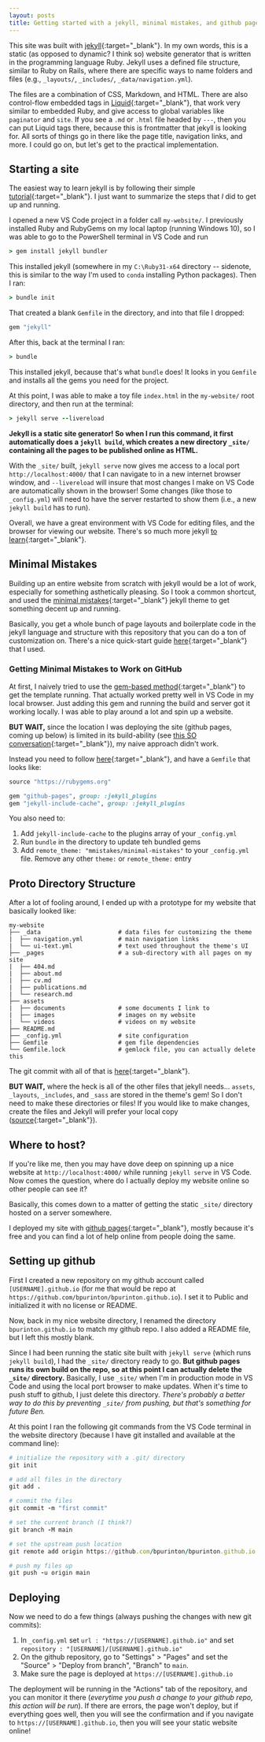 ```yaml
---
layout: posts
title: Getting started with a jekyll, minimal mistakes, and github pages
---
```


This site was built with [jekyll](https://jekyllrb.com/){:target="_blank"}. In my own words, this is a static (as opposed to dynamic? I think so) website generator that is written in the programming language Ruby. Jekyll uses a defined file structure, similar to Ruby on Rails, where there are specific ways to name folders and files (e.g., `_layouts/`, `_includes/`, `_data/navigation.yml`). 

The files are a combination of CSS, Markdown, and HTML. There are also control-flow embedded tags in [Liquid](https://shopify.github.io/liquid/){:target="_blank"}, that work very similar to embedded Ruby, and give access to global variables like `paginator` and `site`. If you see a `.md` or `.html` file headed by `---`, then you can put Liquid tags there, because this is frontmatter that jekyll is looking for. All sorts of things go in there like the page title, navigation links, and more. I could go on, but let's get to the practical implementation.


## Starting a site

The easiest way to learn jekyll is by following their simple [tutorial](https://jekyllrb.com/docs/step-by-step){:target="_blank"}. I just want to summarize the steps that *I* did to get up and running.

I opened a new VS Code project in a folder call `my-website/`. I previously installed Ruby and RubyGems on my local laptop (running Windows 10), so I was able to go to the PowerShell terminal in VS Code and run

```ruby
> gem install jekyll bundler
```

This installed jekyll (somewhere in my `C:\Ruby31-x64` directory -- sidenote, this is similar to the way I'm used to `conda` installing Python packages). Then I ran:

```ruby
> bundle init
```

That created a blank `Gemfile` in the directory, and into that file I dropped:

```ruby
gem "jekyll"
```

After this, back at the terminal I ran:

```ruby
> bundle
```

This installed jekyll, because that's what `bundle` does! It looks in you `Gemfile` and installs all the gems you need for the project.

At this point, I was able to make a toy file `index.html` in the `my-website/` root directory, and then run at the terminal:

```ruby
> jekyll serve --livereload
```

**Jekyll is a static site generator! So when I run this command, it first automatically does a `jekyll build`, which creates a new directory `_site/` containing all the pages to be published online as HTML.**

With the `_site/` built, `jekyll serve` now gives me access to a local port `http://localhost:4000/` that I can navigate to in a new internet browser window, and `--livereload` will insure that most changes I make on VS Code are automatically shown in the browser! Some changes (like those to `_config.yml`) will need to have the server restarted to show them (i.e., a new `jekyll build` has to run).

Overall, we have a great environment with VS Code for editing files, and the browser for viewing our website. There's so much more jekyll [to learn](https://jekyllrb.com/docs/step-by-step/02-liquid/){:target="_blank"}.


## Minimal Mistakes

Building up an entire website from scratch with jekyll would be a lot of work, especially for something asthetically pleasing. So I took a common shortcut, and used the [minimal mistakes](https://mmistakes.github.io/minimal-mistakes/){:target="_blank"} jekyll theme to get something decent up and running. 

Basically, you get a whole bunch of page layouts and boilerplate code in the jekyll language and structure with this repository that you can do a ton of customization on. There's a nice quick-start guide [here](https://mmistakes.github.io/minimal-mistakes/docs/quick-start-guide/){:target="_blank"} that I used.


### Getting Minimal Mistakes to Work on GitHub

At first, I naively tried to use the [gem-based method](https://mmistakes.github.io/minimal-mistakes/docs/quick-start-guide/#gem-based-method){:target="_blank"} to get the template running. That actually worked pretty well in VS Code in my local browser. Just adding this gem and running the build and server got it working locally. I was able to play around a lot and spin up a website. 

**BUT WAIT,** since the location I was deploying the site (github pages, coming up below) is limited in its build-ability (see [this SO conversation](https://stackoverflow.com/questions/71001952/github-pages-cant-find-jekyll-theme-minimal-mistakes){:target="_blank"}), my naive approach didn't work. 

Instead you need to follow [here](https://mmistakes.github.io/minimal-mistakes/docs/quick-start-guide/#remote-theme-method){:target="_blank"}, and have a `Gemfile` that looks like:

```ruby
source "https://rubygems.org"

gem "github-pages", group: :jekyll_plugins
gem "jekyll-include-cache", group: :jekyll_plugins
```

You also need to:

 1. Add `jekyll-include-cache` to the plugins array of your `_config.yml`
 1. Run `bundle` in the directory to update teh bundled gems
 1. Add `remote_theme: "mmistakes/minimal-mistakes"` to your `_config.yml` file. Remove any other `theme:` or `remote_theme:` entry


## Proto Directory Structure

After a lot of fooling around, I ended up with a prototype for my website that basically looked like:

```
my-website
├── _data                      # data files for customizing the theme
|  ├── navigation.yml          # main navigation links
|  └── ui-text.yml             # text used throughout the theme's UI
├── _pages                     # a sub-directory with all pages on my site
|  ├── 404.md                  
|  ├── about.md                
|  ├── cv.md                   
|  ├── publications.md         
|  └── research.md             
├── assets
|  ├── documents               # some documents I link to
|  ├── images                  # images on my website
|  └── videos                  # videos on my website
├── README.md                 
├── _config.yml                # site configuration
├── Gemfile                    # gem file dependencies
└── Gemfile.lock               # gemlock file, you can actually delete this
```

The git commit with all of that is [here](https://github.com/bpurinton/bpurinton.github.io/tree/7c44f0e0646bb909de8b03e9153904f581ed1489){:target="_blank"}.

**BUT WAIT,** where the heck is all of the other files that jekyll needs... `assets`, `_layouts`, `_includes`, and `_sass` are stored in the theme's gem! So I don't need to make these directories or files! If you would like to make changes, create the files and Jekyll will prefer your local copy ([source](https://mmistakes.github.io/minimal-mistakes/docs/structure/){:target="_blank"}).


## Where to host?

If you're like me, then you may have dove deep on spinning up a nice website at `http://localhost:4000/` while running `jekyll serve` in VS Code. Now comes the question, where do I actually deploy my website online so other people can see it?

Basically, this comes down to a matter of getting the static `_site/` directory hosted on a server somewhere. 

I deployed my site with [github pages](https://pages.github.com/){:target="_blank"}, mostly because it's free and you can find a lot of help online from people doing the same.


## Setting up github

First I created a new repository on my github account called `[USERNAME].github.io` (for me that would be repo at `https://github.com/bpurinton/bpurinton.github.io`). I set it to Public and initialized it with no license or README.

Now, back in my nice website directory, I renamed the directory `bpurinton.github.io` to match my github repo. I also added a README file, but I left this mostly blank. 

Since I had been running the static site built with `jekyll serve` (which runs `jekyll build`), I had the `_site/` directory ready to go. **But github pages runs its own build on the repo, so at this point I can actually delete the `_site/` directory.** Basically, I use `_site/` when I'm in production mode in VS Code and using the local port browser to make updates. When it's time to push stuff to github, I just delete this directory. *There's probably a better way to do this by preventing `_site/` from pushing, but that's something for future Ben.*

At this point I ran the following git commands from the VS Code terminal in the website directory (because I have git installed and available at the command line):

```ruby
# initialize the repository with a .git/ directory
git init

# add all files in the directory
git add .

# commit the files
git commit -m "first commit"

# set the current branch (I think?)
git branch -M main

# set the upstream push location
git remote add origin https://github.com/bpurinton/bpurinton.github.io.git

# push my files up
git push -u origin main
```

## Deploying

Now we need to do a few things (always pushing the changes with new git commits):

 1. In `_config.yml` set `url : "https://[USERNAME].github.io"` and set `repository : "[USERNAME]/[USERNAME].github.io"`
 1. On the github repository, go to "Settings" > "Pages" and set the "Source" > "Deploy from branch", "Branch" to `main`.
 1. Make sure the page is deployed at `https://[USERNAME].github.io`

The deployment will be running in the "Actions" tab of the repository, and you can monitor it there (*everytime you push a change to your github repo, this action will be run*). If there are errors, the page won't deploy, but if everything goes well, then you will see the confirmation and if you navigate to `https://[USERNAME].github.io`, then you will see your static website online!

